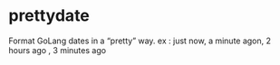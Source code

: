 # prettydate
Format GoLang  dates in a “pretty” way. ex : just now, a minute agon, 2 hours ago , 3 minutes ago
